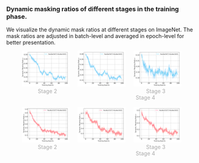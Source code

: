 
### Dynamic masking ratios of different stages in the training phase. 
We visualize the dynamic mask ratios at different stages on ImageNet. The mask ratios are adjusted in batch-level and averaged in epoch-level for better presentation.


<center>
	<img src="assets/50_18_stage_2.png" alt="dynamic mask ratios" width="25%" />
	&emsp;
	<img src="assets/50_18_stage_3.png" alt="dynamic mask ratios" width="25%" />
    &emsp;
    <img src="assets/50_18_stage_4.png" alt="dynamic mask ratios" width="25%" />
	<br/>
	<font color="AAAAAA">Stage 2</font>
	&emsp;&emsp;&emsp;&emsp;&emsp;&emsp;&emsp;&emsp;&emsp;&emsp;&emsp;&emsp;&emsp;
    &emsp;&emsp;&emsp;
    <font color="AAAAAA">Stage 3</font>
    &emsp;&emsp;&emsp;&emsp;&emsp;&emsp;&emsp;&emsp;&emsp;&emsp;&emsp;&emsp;&emsp;
    &emsp;&emsp;&emsp;
    <font color="AAAAAA">Stage 4</font>
</center>
<br/>

<center>
	<img src="assets/152_18_stage_2.png" alt="dynamic mask ratios" width="25%" />
	&emsp;
	<img src="assets/152_18_stage_3.png" alt="dynamic mask ratios" width="25%" />
    &emsp;
    <img src="assets/152_18_stage_4.png" alt="dynamic mask ratios" width="25%" />
	<br/>
	<font color="AAAAAA">Stage 2</font>
	&emsp;&emsp;&emsp;&emsp;&emsp;&emsp;&emsp;&emsp;&emsp;&emsp;&emsp;&emsp;&emsp;
    &emsp;&emsp;&emsp;
    <font color="AAAAAA">Stage 3</font>
    &emsp;&emsp;&emsp;&emsp;&emsp;&emsp;&emsp;&emsp;&emsp;&emsp;&emsp;&emsp;&emsp;
    &emsp;&emsp;&emsp;
    <font color="AAAAAA">Stage 4</font>
</center>
<br/>

